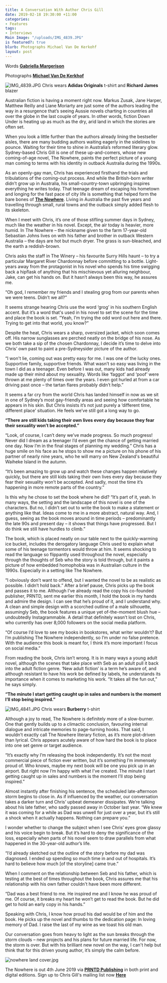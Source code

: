```yaml
---
title: A Conversation With Author Chris Gill
date: 2019-02-18 19:30:00 +11:00
categories:
- Features
tags:
- Interviews
Main Image: "/uploads/IMG_4839.JPG"
is featured?: true
blurb: Photographs Michael Van De Kerkohf
layout: post
---
```


Words **[Gabriella Margerison](https://www.instagram.com/gabjovi/)**

Photographs **[Michael Van De Kerkhof](https://www.instagram.com/michaelvdk/)**

![IMG_4839.JPG](/uploads/IMG_4839.JPG)
Chris wears **Adidas Originals** t-shirt and **Richard James** blazer


Australian fiction is having a moment right now. Markus Zusak, Jane Harper, Matthew Reilly and Liane Moriarty are just some of the authors leading the way in a resurgence that’s seeing Aussie novels charting in countries all over the globe in the last couple of years. In other words, fiction Down Under is heating up as much as the dry, arid land in which the stories are often set.

When you look a little further than the authors already lining the bestseller aisles, there are many budding authors waiting eagerly in the sidelines to pounce. Waiting for their time to shine in Australia’s reformed literary glow. Sydney-based Chris Gill is one of these up-and-comers, whose new coming-of-age novel, The Nowhere, paints the perfect picture of a young man coming to terms with his identity in outback Australia during the 1990s.

As an openly-gay man, Chris has experienced firsthand the trials and tribulations of the coming-out process. And while the British-born writer didn’t grow up in Australia, his small-country-town upbringing inspires everything he writes today. That teenage dream of escaping his hometown and longing for the fast pace of city life is something that helped form the bare bones of **[The Nowhere](http://chrisgillbooks.com/the-nowhere )**. Living in Australia the past five years and travelling through small, rural towns and the outback simply added flesh to its skeleton.

When I meet with Chris, it’s one of those stifling summer days in Sydney, much like the weather in his novel. Except, the air today is heavier, more humid. In The Nowhere – the nickname given to the farm 17-year-old Sebastian Johns lives on with his father and brother in outback Western Australia – the days are hot but much dryer. The grass is sun-bleached, and the earth a reddish-brown.

Chris asks the staff in The Winery – his favourite Surry Hills haunt – to try a particular Margaret River Chardonnay before committing to a bottle. Light-years away from the protagonist in his novel who spends his time swigging back a hipflask of anything that his mischievous yet alluring neighbour, Jake, can get his hands on. But it hasn’t always been this way, he assures me.

“Oh god, I remember my friends and I stealing grog from our parents when we were teens. Didn’t we all?”

It seems strange hearing Chris use the word ‘grog’ in his southern English accent. But it’s a word that's used in his novel to set the scene for the time and place the book is set. “Yeah, I’m trying the odd word out here and there. Trying to get into that world, you know?”

Despite the heat, Chris wears a sharp, oversized jacket, which soon comes off. His narrow sunglasses are perched neatly on the bridge of his nose. As we both take a sip of the chosen Chardonnay, I decide it’s time to delve into Chris’ own past to paint a pre-Sydneysider picture of the author.

“I won't lie, coming out was pretty easy for me. I was one of the lucky ones. Supportive family, supportive friends. What wasn’t so easy was living in the town I did as a teenager. Even before I was out, many kids had already made up their mind about my sexuality. Words like ‘faggot’ and ‘poof’ were thrown at me plenty of times over the years. I even got hurled at from a car driving past once – the tartan flares probably didn’t help.”

It seems a far cry from the world Chris has landed himself in now as we sit in one of Sydney’s most gay-friendly areas and seeing how comfortable he appears in his skin. But Chris insists it’s not just purely a ‘different time, different place’ situation. He feels we’ve still got a long way to go.

**“There are still kids taking their own lives every day because they fear their sexuality won’t be accepted.”**

“Look, of course, I can’t deny we’ve made progress. So much progress! Never did I dream as a teenager I’d even get the chance of getting married one day. Now I’m in the final stages of planning my wedding.” Chris has a huge smile on his face as he stops to show me a picture on his phone of his partner of nearly nine years, who he will marry on New Zealand's beautiful Waiheke Island in the autumn.

“It’s been amazing to grow up and watch these changes happen relatively quickly, but there are still kids taking their own lives every day because they fear their sexuality won’t be accepted. And sadly, most the time it’s happening in more remote parts of the country.”

Is this why he chose to set the book where he did?
“It’s part of it, yeah. In many ways, the setting and the landscape of this novel is one of the characters. But no, I didn’t set out to write the book to make a statement or anything like that. Ideas come to me in a more abstract, natural way. And, I guess, seeing as the book moves around in time periods – predominantly the late 90s and present day – it shows that things have progressed. But I do think we still have hurdles to climb.”

The book, which is placed neatly on our table next to the quickly-warming ice bucket, includes the derogatory language Chris used to explain what some of his teenage tormentors would throw at him. It seems shocking to read the language so flippantly used throughout the novel, especially through the thoughts of Seb who the story is told through, but it paints a picture of how embedded homophobia was in Australian culture in the 1990s. Especially in a setting like The Nowhere.

“I obviously don’t want to offend, but I wanted the novel to be as realistic as possible. I didn’t hold back.” After a brief pause, Chris picks up the book and passes it to me. Although I’ve already read the copy his co-founded publisher, PRNTD, sent me earlier this month, I hold the book in my hands and admire the design. I can see that he’s proud of it, and I understand why. A clean and simple design with a scorched outline of a male silhouette, assumingly Seb, the book features a unique yet of-the-moment blush hue – undoubtedly Instagrammable. A detail that definitely wasn’t lost on Chris, who currently has over 8,000 followers on the social media platform.

“Of course I’d love to see my books in bookstores, what writer wouldn’t? But I’m publishing The Nowhere independently, so I’m under no false pretence. With the audience this book is meant for, I think it’s more important I focus on social media.”

From reading the book, Chris isn’t wrong. It is in many ways a young adult novel, although the scenes that take place with Seb as an adult pull it back into the adult fiction genre. ‘New adult fiction’ is a term he’s aware of, and although resistant to have his work be defined by labels, he understands its importance when it comes to marketing his work. “It takes all the fun out,” he says simply.

**“The minute I start getting caught up in sales and numbers is the moment I’ll stop being inspired.”**

![IMG_4841.JPG](/uploads/IMG_4841.JPG)
Chris wears **Burberry** t-shirt

Although a joy to read, The Nowhere is definitely more of a slow-burner. One that gently builds up to a climactic conclusion, favouring internal dialogue and intricate memories to page-turning hooks. That said, I wouldn’t exactly call The Nowhere literary fiction, as it’s more plot-driven than lyrical. Chris appears acutely aware of how hard the book is to place into one set genre or target audience.

“It’s exactly why I’m releasing the book independently. It’s not the most commercial piece of fiction ever written, but it’s something I’m immensely proud of. Who knows, maybe my next book will be one you pick up in an airport. But right now I’m happy with what I’ve created. The minute I start getting caught up in sales and numbers is the moment I’ll stop being inspired.”

Almost instantly after finishing his sentence, the scheduled late-afternoon storm begins to close in. As if influenced by the weather, our conversation takes a darker turn and Chris’ upbeat demeaner dissipates. We’re talking about his late father, who sadly passed away in October last year.
“We knew it was coming for a while as Dad was unwell for just over a year, but it’s still a shock when it actually happens. Nothing can prepare you.”

I wonder whether to change the subject when I see Chris’ eyes grow glassy and his voice begin to break. But it’s hard to deny the significance of the loss, especially when parts of his novel seem to draw parallels from what happened in the 30-year-old author’s life.

“I’d already sketched out the outline of the story before my dad was diagnosed. I ended up spending so much time in and out of hospitals. It’s hard to believe how much [of the storyline] came true.”

When I comment on the relationship between Seb and his father, which is testing at the best of times throughout the book, Chris assures me that his relationship with his own father couldn't have been more different.

“Dad was a best friend to me. He inspired me and I know he was proud of me. Of course, it breaks my heart he won’t get to read the book. But he did get to hold an early copy in his hands.”

Speaking with Chris, I know how proud his dad would be of him and the book. He picks up the novel and thumbs to the dedication page: In loving memory of Dad. I raise the last of my wine as we toast his old man.

Our conversation goes from heavy to light as the sun breaks through the storm clouds – new projects and his plans for future married life. For now, the storm is over. But with his brilliant new novel on the way, I can't help but think that for this driven young author, it’s simply the calm before.

![nowhere land cover.jpg](/uploads/nowhere%20land%20cover.jpg)

The Nowhere is out 4th June 2019 via **[PRNTD Publishing](http://prntdpublishing.com/)** in both print and digital editions. Sign up to Chris Gill's mailing list now **[Here](http://chrisgillbooks.com/the-nowhere)**



